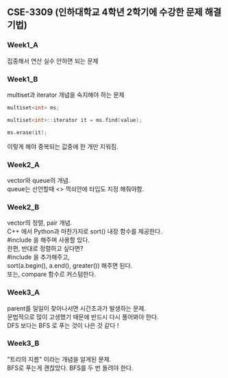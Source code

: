 ## CSE-3309 (인하대학교 4학년 2학기에 수강한 문제 해결 기법)

### Week1_A
집중해서 연산 실수 안하면 되는 문제

### Week1_B
multiset과 iterator 개념을 숙지해야 하는 문제

```cpp
multiset<int> ms;   

multiset<int>::iterator it = ms.find(value);   

ms.erase(it);
```
이렇게 해야 중복되는 값중에 한 개만 지워짐.

### Week2_A
vector와 queue의 개념.   
queue는 선언할때 <> 꺽쇠안에 타입도 지정 해줘야함.

### Week2_B
vector의 정렬, pair 개념.   
C++ 에서 Python과 마찬가지로 sort() 내장 함수를 제공한다.   
#include <algorithm> 을 해주며 사용할 있다.   
한편, 반대로 정렬하고 싶다면?   
#include <functional> 을 추가해주고,   
sort(a.begin(), a.end(), greater<int>()) 해주면 된다.   
또는, compare 함수르 커스텀한다.   

### Week3_A
parent를 일일이 찾아나서면 시간초과가 발생하는 문제.   
문법적으로 많이 고생했기 때문에 반드시 다시 풀어봐야 한다.   
DFS 보다는 BFS 로 푸는 것이 나은 것 같다 !

### Week3_B
"트리의 지름" 이라는 개념을 알게된 문제.   
BFS로 푸는게 괜찮았다. BFS를 두 번 돌려야 한다.

